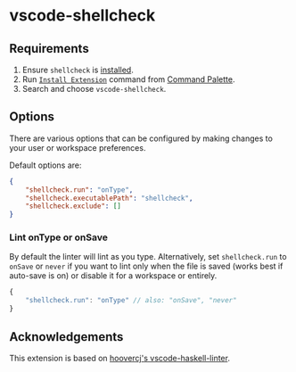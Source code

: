 # vscode-shellcheck

## Requirements

1. Ensure `shellcheck` is [installed](https://github.com/koalaman/shellcheck#installing).
2. Run [`Install Extension`](https://code.visualstudio.com/docs/editor/extension-gallery#_install-an-extension) command from [Command Palette](https://code.visualstudio.com/Docs/editor/codebasics#_command-palette).
3. Search and choose `vscode-shellcheck`.

## Options

There are various options that can be configured by making changes to your user or workspace preferences.

Default options are:

```json
{
    "shellcheck.run": "onType",
    "shellcheck.executablePath": "shellcheck",
    "shellcheck.exclude": []
}
```

### Lint onType or onSave

By default the linter will lint as you type. Alternatively, set `shellcheck.run` to `onSave` or `never` if you want to lint only when the file is saved (works best if auto-save is on) or disable it for a workspace or entirely.

```javascript
{
    "shellcheck.run": "onType" // also: "onSave", "never"
}
```

## Acknowledgements

This extension is based on [hoovercj's vscode-haskell-linter](https://github.com/hoovercj/vscode-haskell-linter).
